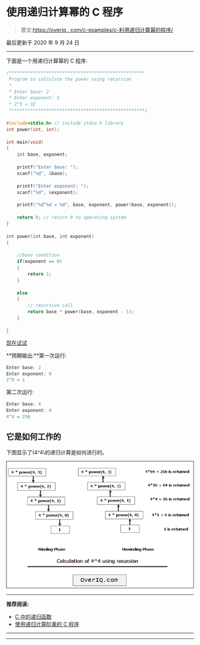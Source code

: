 # 使用递归计算幂的 C 程序

> 原文:[https://overiq . com/c-examples/c-利用递归计算幂的程序/](https://overiq.com/c-examples/c-program-to-calculate-the-power-using-recursion/)

最后更新于 2020 年 9 月 24 日

* * *

下面是一个用递归计算幂的 C 程序:

```c
/***************************************************
 Program to calculate the power using recursion 
 * 
 * Enter base: 2
 * Enter exponent: 5
 * 2^5 = 32
 ***************************************************/

#include<stdio.h> // include stdio.h library
int power(int, int);

int main(void)
{    
    int base, exponent;

    printf("Enter base: ");
    scanf("%d", &base);

    printf("Enter exponent: ");
    scanf("%d", &exponent);

    printf("%d^%d = %d", base, exponent, power(base, exponent));

    return 0; // return 0 to operating system
}

int power(int base, int exponent)
{    

    //base condition
    if(exponent == 0)
    {
        return 1;
    }

    else
    {
        // recursive call
        return base * power(base, exponent - 1);
    }

}

```

[现在试试](https://overiq.com/c-online-compiler/3wn/)

**预期输出:**第一次运行:

```c
Enter base: 2
Enter exponent: 0
2^0 = 1

```

第二次运行:

```c
Enter base: 4
Enter exponent: 4
4^4 = 256

```

## 它是如何工作的

下图显示了\(4^4\的递归计算是如何进行的。

![](img/05417f8ae9cee91a7f0924eacb39f7eb.png)

* * *

**推荐阅读:**

*   [C 中的递归函数](/c-programming-101/recursive-function-in-c/)
*   [使用递归计算阶乘的 C 程序](/c-examples/c-program-to-calculate-factorial-using-recursion/)

* * *

* * *